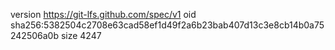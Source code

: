 version https://git-lfs.github.com/spec/v1
oid sha256:5382504c2708e63cad58ef1d49f2a6b23bab407d13c3e8cb14b0a75242506a0b
size 4247
